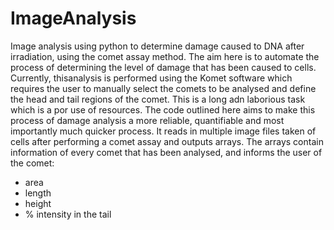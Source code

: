 # ImageAnalysis
Image analysis using python to determine damage caused to DNA after irradiation, using the comet assay method.
The aim here is to automate the process of determining the level of damage that has been caused to cells. Currently, thisanalysis  is performed using the Komet software which requires the user to manually select the comets to be analysed and define the head and tail regions of the comet. This is a long adn laborious task which is a por use of resources.
The code outlined here aims to make this process of damage analysis a more reliable, quantifiable and most importantly much quicker process.
It reads in multiple image files taken of cells after performing a comet assay and outputs arrays. The arrays contain information of every comet that has been analysed, and informs the user of the comet:
- area
- length
- height
- % intensity in the tail

